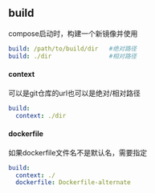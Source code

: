 ## build

compose启动时，构建一个新镜像并使用

```yaml
build: /path/to/build/dir   #绝对路径
build: ./dir				#相对路径
```

#### context

可以是git仓库的url也可以是绝对/相对路径

```yaml
build:
  context: ./dir
```

#### dockerfile

如果dockerfile文件名不是默认名，需要指定

```yaml
build:
  context: ./
  dockerfile: Dockerfile-alternate
```

